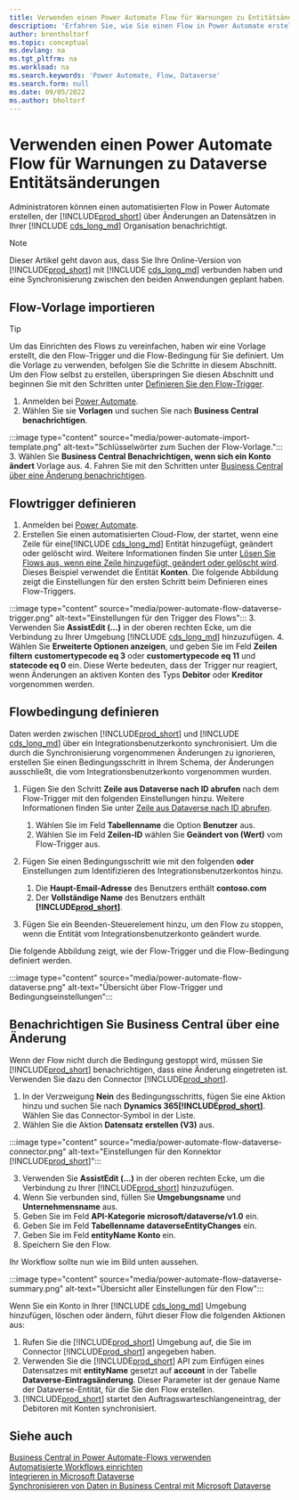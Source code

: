 ```yaml
---
title: Verwenden einen Power Automate Flow für Warnungen zu Entitätsänderungen
description: 'Erfahren Sie, wie Sie einen Flow in Power Automate erstellen, der Sie benachrichtigt, wenn eine Entität geändert wird in der Dataverse Umgebung.'
author: brentholtorf
ms.topic: conceptual
ms.devlang: na
ms.tgt_pltfrm: na
ms.workload: na
ms.search.keywords: 'Power Automate, Flow, Dataverse'
ms.search.form: null
ms.date: 09/05/2022
ms.author: bholtorf
---
```

# <a name="use-a-power-automate-flow-to-timely-synchronize-dataverse-entity-changes"></a>Verwenden einen Power Automate Flow für Warnungen zu Dataverse Entitätsänderungen

Administratoren können einen automatisierten Flow in Power Automate erstellen, der [!INCLUDE[prod_short](includes/prod_short.md)] über Änderungen an Datensätzen in Ihrer [!INCLUDE [cds_long_md](includes/cds_long_md.md)] Organisation benachrichtigt.

> [!NOTE]
> Dieser Artikel geht davon aus, dass Sie Ihre Online-Version von [!INCLUDE[prod_short](includes/prod_short.md)] mit [!INCLUDE [cds_long_md](includes/cds_long_md.md)] verbunden haben und eine  Synchronisierung zwischen den beiden Anwendungen geplant haben.

## <a name="import-the-flow-template"></a>Flow-Vorlage importieren

> [!TIP]
> Um das Einrichten des Flows zu vereinfachen, haben wir eine Vorlage erstellt, die den Flow-Trigger und die Flow-Bedingung für Sie definiert. Um die Vorlage zu verwenden, befolgen Sie die Schritte in diesem Abschnitt. Um den Flow selbst zu erstellen, überspringen Sie diesen Abschnitt und beginnen Sie mit den Schritten unter [Definieren Sie den Flow-Trigger](#define-the-flow-trigger).

1. Anmelden bei [Power Automate](https://powerautomate.microsoft.com).
2. Wählen Sie sie **Vorlagen** und suchen Sie nach **Business Central benachrichtigen**.

:::image type="content" source="media/power-automate-import-template.png" alt-text="Schlüsselwörter zum Suchen der Flow-Vorlage.":::
3. Wählen Sie **Business Central Benachrichtigen, wenn sich ein Konto ändert** Vorlage aus.
4. Fahren Sie mit den Schritten unter [Business Central über eine Änderung benachrichtigen](#notify-business-central-about-a-change).

## <a name="define-the-flow-trigger"></a>Flowtrigger definieren

1. Anmelden bei [Power Automate](https://flow.microsoft.com).
2. Erstellen Sie einen automatisierten Cloud-Flow, der startet, wenn eine Zeile für eine[!INCLUDE [cds_long_md](includes/cds_long_md.md)] Entität hinzugefügt, geändert oder gelöscht wird. Weitere Informationen finden Sie unter [Lösen Sie Flows aus, wenn eine Zeile hinzugefügt, geändert oder gelöscht wird](/power-automate/dataverse/create-update-delete-trigger). Dieses Beispiel verwendet die Entität **Konten**. Die folgende Abbildung zeigt die Einstellungen für den ersten Schritt beim Definieren eines Flow-Triggers.

:::image type="content" source="media/power-automate-flow-dataverse-trigger.png" alt-text="Einstellungen für den Trigger des Flows":::
3. Verwenden Sie **AssistEdit (...)** in der oberen rechten Ecke, um die Verbindung zu Ihrer Umgebung [!INCLUDE [cds_long_md](includes/cds_long_md.md)] hinzuzufügen.
4. Wählen Sie **Erweiterte Optionen anzeigen**, und geben Sie im Feld **Zeilen filtern** **customertypecode eq 3** oder **customertypecode eq 11** und **statecode eq 0** ein. Diese Werte bedeuten, dass der Trigger nur reagiert, wenn Änderungen an aktiven Konten des Typs **Debitor** oder **Kreditor** vorgenommen werden.

## <a name="define-the-flow-condition"></a>Flowbedingung definieren

Daten werden zwischen [!INCLUDE[prod_short](includes/prod_short.md)] und [!INCLUDE [cds_long_md](includes/cds_long_md.md)] über ein Integrationsbenutzerkonto synchronisiert. Um die durch die Synchronisierung vorgenommenen Änderungen zu ignorieren, erstellen Sie einen Bedingungsschritt in Ihrem Schema, der Änderungen ausschließt, die vom Integrationsbenutzerkonto vorgenommen wurden.  

1. Fügen Sie den Schritt **Zeile aus Dataverse nach ID abrufen** nach dem Flow-Trigger mit den folgenden Einstellungen hinzu. Weitere Informationen finden Sie unter [Zeile aus Dataverse nach ID abrufen](/power-automate/dataverse/get-row-id).

    1. Wählen Sie im Feld **Tabellenname** die Option **Benutzer** aus.
    2. Wählen Sie im Feld **Zeilen-ID** wählen Sie **Geändert von (Wert)** vom Flow-Trigger aus.  

2. Fügen Sie einen Bedingungsschritt wie mit den folgenden **oder** Einstellungen zum Identifizieren des Integrationsbenutzerkontos hinzu.
    1. Die **Haupt-Email-Adresse** des Benutzers enthält **contoso.com**
    2. Der **Vollständige Name** des Benutzers enthält **[!INCLUDE[prod_short](includes/prod_short.md)]**.

3. Fügen Sie ein Beenden-Steuerelement hinzu, um den Flow zu stoppen, wenn die Entität vom Integrationsbenutzerkonto geändert wurde.

Die folgende Abbildung zeigt, wie der Flow-Trigger und die Flow-Bedingung definiert werden.

:::image type="content" source="media/power-automate-flow-dataverse.png" alt-text="Übersicht über Flow-Trigger und Bedingungseinstellungen":::

## <a name="notify-business-central-about-a-change"></a>Benachrichtigen Sie Business Central über eine Änderung

Wenn der Flow nicht durch die Bedingung gestoppt wird, müssen Sie [!INCLUDE[prod_short](includes/prod_short.md)] benachrichtigen, dass eine Änderung eingetreten ist. Verwenden Sie dazu den Connector [!INCLUDE[prod_short](includes/prod_short.md)].

1. In der Verzweigung **Nein** des Bedingungsschritts, fügen Sie eine Aktion hinzu und suchen Sie nach **Dynamics 365[!INCLUDE[prod_short](includes/prod_short.md)]**. Wählen Sie das Connector-Symbol in der Liste.
2. Wählen Sie die Aktion **Datensatz erstellen (V3)** aus.

:::image type="content" source="media/power-automate-flow-dataverse-connector.png" alt-text="Einstellungen für den Konnektor [!INCLUDE[prod_short](includes/prod_short.md)]":::

3. Verwenden Sie **AssistEdit (...)** in der oberen rechten Ecke, um die Verbindung zu Ihrer [!INCLUDE[prod_short](includes/prod_short.md)] hinzuzufügen.
4. Wenn Sie verbunden sind, füllen Sie **Umgebungsname** und **Unternehmensname** aus.
5. Geben Sie im Feld **API-Kategorie** **microsoft/dataverse/v1.0** ein.
6. Geben Sie im Feld **Tabellenname** **dataverseEntityChanges** ein.
7. Geben Sie im Feld **entityName** **Konto** ein.
8. Speichern Sie den Flow.

Ihr Workflow sollte nun wie im Bild unten aussehen.

:::image type="content" source="media/power-automate-flow-dataverse-summary.png" alt-text="Übersicht aller Einstellungen für den Flow":::

Wenn Sie ein Konto in Ihrer [!INCLUDE [cds_long_md](includes/cds_long_md.md)] Umgebung hinzufügen, löschen oder ändern, führt dieser Flow die folgenden Aktionen aus:

1. Rufen Sie die [!INCLUDE[prod_short](includes/prod_short.md)] Umgebung auf, die Sie im Connector [!INCLUDE[prod_short](includes/prod_short.md)] angegeben haben.
2. Verwenden Sie die [!INCLUDE[prod_short](includes/prod_short.md)] API zum Einfügen eines Datensatzes mit **entityName** gesetzt auf **account** in der Tabelle **Dataverse-Eintragsänderung**. Dieser Parameter ist der genaue Name der Dataverse-Entität, für die Sie den Flow erstellen.
3. [!INCLUDE[prod_short](includes/prod_short.md)] startet den Auftragswarteschlangeneintrag, der Debitoren mit Konten synchronisiert.

## <a name="see-also"></a>Siehe auch

[Business Central in Power Automate-Flows verwenden](across-how-use-financials-data-source-flow.md)  
[Automatisierte Workflows einrichten](/dynamics365/business-central/dev-itpro/powerplatform/automate-workflows)  
[Integrieren in Microsoft Dataverse](admin-common-data-service.md)  
[Synchronisieren von Daten in Business Central mit Microsoft Dataverse](admin-synchronizing-business-central-and-sales.md)  
